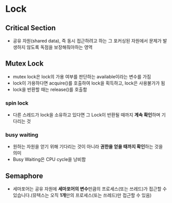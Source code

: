 # Lock

## Critical Section

- 공유 자원(shared data), 즉 동시 접근하려고 하는 그 포커싱된 자원에서 문제가 발생하지 않도록 독점을 보장해줘야하는 영역

## Mutex Lock

- mutex lock은 lock의 가용 여부를 판단하는 available이라는 변수를 가짐
- lock이 가용하다면 acquire()를 호출하여 lock을 획득하고, lock은 사용불가가 됨
- lock을 반환할 때는 release()를 호출함

### spin lock

- 다른 스레드가 lock을 소유하고 있다면 그 Lock이 반환될 때까지 **계속 확인**하며 기다리는 것

### busy waiting

- 원하는 자원을 얻기 위해 기다리는 것이 아니라 **권한을 얻을 때까지 확인**하는 것을 의미
- Busy Waiting은 CPU cycle을 낭비함

## Semaphore

- 세마포어는 공유 자원에 **세마포어의 변수**만큼의 프로세스(또는 쓰레드)가 접근할 수 있습니다.(뮤텍스는 오직 **1개**만의 프로세스(또는 쓰레드)만 접근할 수 있음)